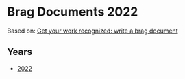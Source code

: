 # Brag Documents 2022

Based on: [Get your work recognized: write a brag
document](https://jvns.ca/blog/brag-documents/)

## Years

* [2022](https://github.com/mrgleam/brag-documents/blob/main/2022.md)
